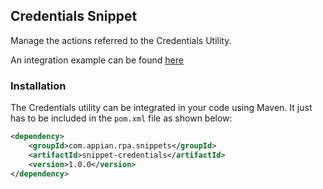 
## Credentials Snippet

Manage the actions referred to the Credentials Utility.

An integration example can be found [here](https://github.com/appianps/ps-plugin-appianrpa-Snippets/tree/master/snippets-examples/robot-snippet-credentials)

### Installation

The Credentials utility can be integrated in your code using Maven. It just has to be included in the ```pom.xml``` file as shown below:
```xml
<dependency>
	<groupId>com.appian.rpa.snippets</groupId>
	<artifactId>snippet-credentials</artifactId>
	<version>1.0.0</version>
</dependency>
```